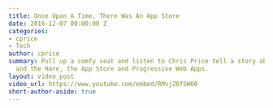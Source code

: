 ```yaml
---
title: Once Upon A Time, There Was An App Store
date: 2016-12-07 00:00:00 Z
categories:
- cprice
- Tech
author: cprice
summary: Pull up a comfy seat and listen to Chris Price tell a story about the Tortoise
  and the Hare, the App Store and Progressive Web Apps.
layout: video_post
video_url: https://www.youtube.com/embed/RMvjZ0fSW60
short-author-aside: true
---
```


